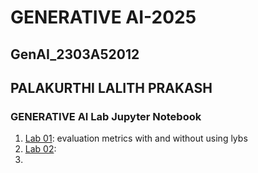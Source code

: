 # GENERATIVE AI-2025
## GenAI_2303A52012
## PALAKURTHI LALITH PRAKASH

### GENERATIVE AI Lab Jupyter Notebook
1.  [Lab 01](https://github.com/2303A52012/GenAI_2303A52012/blob/main/2303A52012_GenAI_A1.ipynb):   evaluation metrics with and without using lybs
2.  [Lab 02](https://github.com/2303A52012/GenAI_2303A52012/blob/main/2303A52012_GenAI_A02.ipynb):
3. 

